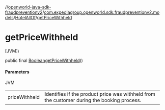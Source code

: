 //[openworld-java-sdk-fraudpreventionv2](../../../index.md)/[com.expediagroup.openworld.sdk.fraudpreventionv2.models](../index.md)/[HotelAllOf](index.md)/[getPriceWithheld](get-price-withheld.md)

# getPriceWithheld

[JVM]\

public final [Boolean](https://docs.oracle.com/javase/8/docs/api/java/lang/Boolean.html)[getPriceWithheld](get-price-withheld.md)()

#### Parameters

JVM

| | |
|---|---|
| priceWithheld | Identifies if the product price was withheld from the customer during the booking process. |
